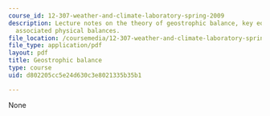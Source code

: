 ```yaml
---
course_id: 12-307-weather-and-climate-laboratory-spring-2009
description: Lecture notes on the theory of geostrophic balance, key equations, and
  associated physical balances.
file_location: /coursemedia/12-307-weather-and-climate-laboratory-spring-2009/d802205cc5e24d630c3e8021335b35b1_gostrophic_blnce.pdf
file_type: application/pdf
layout: pdf
title: Geostrophic balance
type: course
uid: d802205cc5e24d630c3e8021335b35b1

---
```

None